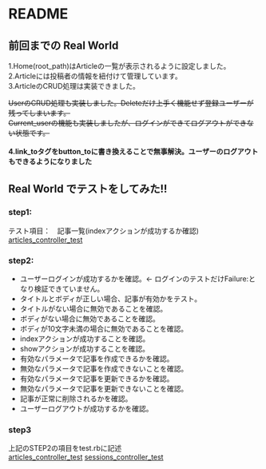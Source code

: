 # README

## 前回までの Real World

1.Home(root_path)はArticleの一覧が表示されるように設定しました。<br>
2.Articleには投稿者の情報を紐付けて管理しています。<br>
3.ArticleのCRUD処理は実装できました。<br>

~~UserのCRUD処理も実装しました。Deleteだけ上手く機能せず登録ユーザーが残ってしまいます。~~<br>
~~Current_userの機能も実装しましたが、ログインができてログアウトができない状態です。~~<br>
<br>
**4.link_toタグをbutton_toに書き換えることで無事解決。ユーザーのログアウトもできるようになりました**

## Real World でテストをしてみた!!

### step1:
テスト項目：　記事一覧(indexアクションが成功するか確認)<br>
[articles_controller_test](/test/controllers/articles_controller_test.rb)

### step2:
- ユーザーログインが成功するかを確認。← ログインのテストだけFailure:となり検証できていません。
- タイトルとボディが正しい場合、記事が有効かをテスト。
- タイトルがない場合に無効であることを確認。
- ボディがない場合に無効であることを確認。
- ボディが10文字未満の場合に無効であることを確認。
- indexアクションが成功することを確認。
- showアクションが成功することを確認。
- 有効なパラメータで記事を作成できるかを確認。
- 無効なパラメータで記事を作成できないことを確認。
- 有効なパラメータで記事を更新できるかを確認。
- 無効なパラメータで記事を更新できないことを確認。
- 記事が正常に削除されるかを確認。
- ユーザーログアウトが成功するかを確認。

### step3
上記のSTEP2の項目をtest.rbに記述<br>
[articles_controller_test](/test/controllers/articles_controller_test.rb)
[sessions_controller_test](/test/controllers/sessions_controller_test.rb)
